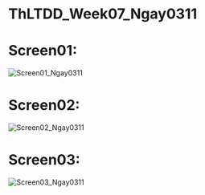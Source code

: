 # ThLTDD_Week07_Ngay0311
# Screen01:
![Screen01_Ngay0311](https://github.com/Tien-Tiny/ThLTDD_Week07_Ngay0311/assets/89054978/805ac342-0316-4551-8122-1e933697ec2b)
# Screen02:
![Screen02_Ngay0311](https://github.com/Tien-Tiny/ThLTDD_Week07_Ngay0311/assets/89054978/0d06dac9-ce8d-4f3e-a75d-db1be7e81f03)
# Screen03:
![Screen03_Ngay0311](https://github.com/Tien-Tiny/ThLTDD_Week07_Ngay0311/assets/89054978/8a242b17-a825-40b0-a0e2-380720d7ce34)
